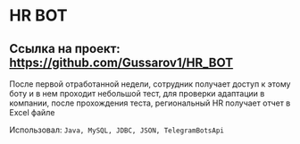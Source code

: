 # HR BOT
## Ссылка на проект: https://github.com/Gussarov1/HR_BOT

После первой отработанной недели, сотрудник получает доступ к этому боту и в нем проходит небольшой тест, для проверки адаптации в компании, после прохождения теста, региональный HR получает отчет в Excel файле

Использовал: `Java, MySQL, JDBC, JSON, TelegramBotsApi`